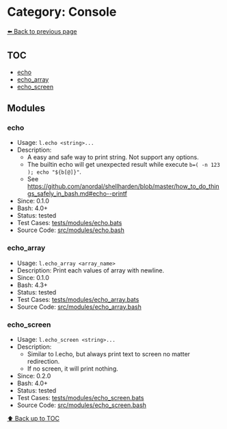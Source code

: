 # Category: Console

[⬅️ Back to previous page](./README.md)

## TOC

- [echo](#echo)
- [echo_array](#echo_array)
- [echo_screen](#echo_screen)

## Modules

### echo

- Usage: `l.echo <string>...`
- Description:
  - A easy and safe way to print string. Not support any options.
  - The builtin echo will get unexpected result while execute `b=( -n 123 ); echo "${b[@]}"`.
  - See https://github.com/anordal/shellharden/blob/master/how_to_do_things_safely_in_bash.md#echo--printf
- Since: 0.1.0
- Bash: 4.0+
- Status: tested
- Test Cases: [tests/modules/echo.bats](../../tests/modules/echo.bats)
- Source Code: [src/modules/echo.bash](../../src/modules/echo.bash)

### echo_array

- Usage: `l.echo_array <array_name>`
- Description: Print each values of array with newline.
- Since: 0.1.0
- Bash: 4.3+
- Status: tested
- Test Cases: [tests/modules/echo_array.bats](../../tests/modules/echo_array.bats)
- Source Code: [src/modules/echo_array.bash](../../src/modules/echo_array.bash)

### echo_screen

- Usage: `l.echo_screen <string>...`
- Description:
  - Similar to l.echo, but always print text to screen no matter redirection.
  - If no screen, it will print nothing.
- Since: 0.2.0
- Bash: 4.0+
- Status: tested
- Test Cases: [tests/modules/echo_screen.bats](../../tests/modules/echo_screen.bats)
- Source Code: [src/modules/echo_screen.bash](../../src/modules/echo_screen.bash)

[⬆️ Back up to TOC](#toc)
